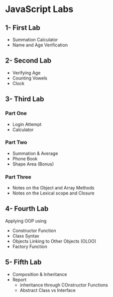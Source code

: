 # JavaScript Labs

## 1- First Lab

- Summation Calculator
- Name and Age Verification

## 2- Second Lab

- Verifying Age
- Counting Vowels
- Clock

## 3- Third Lab

### Part One

- Login Attempt
- Calculator

### Part Two

- Summation & Average
- Phone Book
- Shape Area (Bonus)

### Part Three

- Notes on the Object and Array Methods
- Notes on the Lexical scope and Closure

## 4- Fourth Lab

Applying OOP using

- Constructor Function
- Class Syntax
- Objects Linking to Other Objects (OLOO)
- Factory Function

## 5- Fifth Lab

- Composition & Inheritance
- Report
  * inheritance through COnstructor Functions
  * Abstract Class vs Interface
